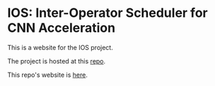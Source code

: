 # IOS: Inter-Operator Scheduler for CNN Acceleration
This is a website for the IOS project. 

The project is hosted at this [repo](https://github.com/mit-han-lab/inter-operator-scheduler).

This repo's website is [here](https://www.yaoyaoding.com/ios/).
